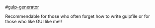 #[gulp-generator](http://steelydylan.github.io/gulp-generator/)

Recommendable for those who often forget how to write gulpfile or for those who like GUI like me!!